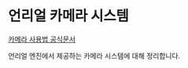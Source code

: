 # 언리얼 카메라 시스템

[카메라 사용법 공식문서](https://docs.unrealengine.com/5.1/ko/using-cameras-in-unreal-engine/)

언리얼 엔진에서 제공하는 카메라 시스템에 대해 정리합니다.